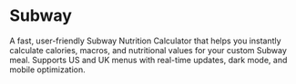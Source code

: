 # Subway
A fast, user-friendly Subway Nutrition Calculator that helps you instantly calculate calories, macros, and nutritional values for your custom Subway meal. Supports US and UK menus with real-time updates, dark mode, and mobile optimization.
